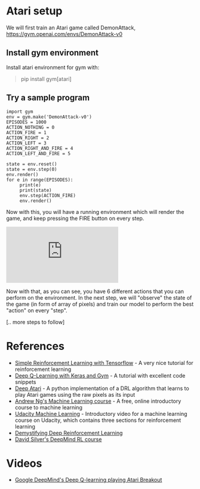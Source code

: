 # Atari setup
We will first train an Atari game called DemonAttack, https://gym.openai.com/envs/DemonAttack-v0

## Install gym environment
Install atari environment for gym with: 
> pip install gym[atari]

## Try a sample program 
    import gym
    env = gym.make('DemonAttack-v0')
    EPISODES = 1000 
    ACTION_NOTHING = 0
    ACTION_FIRE = 1
    ACTION_RIGHT = 2
    ACTION_LEFT = 3
    ACTION_RIGHT_AND_FIRE = 4
    ACTION_LEFT_AND_FIRE = 5
    
    state = env.reset()
    state = env.step(0)
    env.render()
    for e in range(EPISODES):
         print(e)
         print(state)
         env.step(ACTION_FIRE)
         env.render()

Now with this, you will have a running environment which will render the game, and keep pressing the FIRE button on every step.

![](http://nepascene.com/wp-content/themes/patterns/timthumb.php?src=http%3A%2F%2Fnepascene.com%2Fwp-content%2Fuploads%2F2015%2F01%2Fdemon-attack-atari-2600.png&q=90&w=650&zc=1)

Now with that, as you can see, you have 6 different actions that you can perform on the environment. In the next step, we will "observe" the state of the game (in form of array of pixels) and train our model to perform the best "action" on every "step".

[.. more steps to follow]

# References

* [Simple Reinforcement Learning with Tensorflow](https://medium.com/emergent-future/simple-reinforcement-learning-with-tensorflow-part-0-q-learning-with-tables-and-neural-networks-d195264329d0) - A very nice tutorial for reinforcement learning 
* [Deep Q-Learning with Keras and Gym](https://keon.io/deep-q-learning/) - A tutorial with excellent code snippets
* [Deep Atari](https://github.com/bhaktipriya/Atari) - A python implementation of a DRL algorithm that learns to play Atari games using the raw pixels as its input
* [Andrew Ng's Machine Learning course](https://www.coursera.org/learn/machine-learning) - A free, online introductory course to machine learning
* [Udacity Machine Learning](https://www.youtube.com/watch?v=Ki2iHgKxRBo) - Introductory video for a machine learning course on Udacity, which contains three sections for reinforcement learning
* [Demystifying Deep Reinforcement Learning](https://ai.intel.com/demystifying-deep-reinforcement-learning/)
* [David Silver's DeepMind RL course](https://www.youtube.com/playlist?list=PLbWDNovNB5mqFBgq7i3MY6Ui4zudcvNFJ)
# Videos

* [Google DeepMind's Deep Q-learning playing Atari Breakout](https://www.youtube.com/watch?v=V1eYniJ0Rnk)
